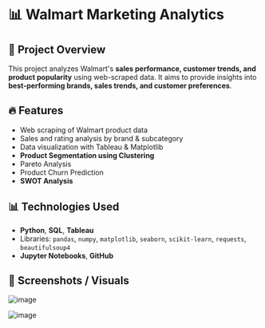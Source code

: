 # 📊 Walmart Marketing Analytics

## 🚀 Project Overview
This project analyzes Walmart's **sales performance, customer trends, and product popularity** using web-scraped data. It aims to provide insights into **best-performing brands, sales trends, and customer preferences**.

## 🔥 Features
- Web scraping of Walmart product data
- Sales and rating analysis by brand & subcategory
- Data visualization with Tableau & Matplotlib
- **Product Segmentation using Clustering**
- Pareto Analysis
- Product Churn Prediction
- **SWOT Analysis**

## 📊 Technologies Used
- **Python**, **SQL**, **Tableau**
- Libraries: `pandas`, `numpy`, `matplotlib`, `seaborn`, `scikit-learn`, `requests`, `beautifulsoup4`
- **Jupyter Notebooks**, **GitHub**

## 📸 Screenshots / Visuals 

![image](https://github.com/user-attachments/assets/7bbf06fb-34fe-4abd-85a2-bc6948534eb5)

![image](https://github.com/user-attachments/assets/70bcca70-82be-48bf-90cd-f0349b31884f)

